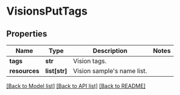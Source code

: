 # VisionsPutTags

## Properties
Name | Type | Description | Notes
------------ | ------------- | ------------- | -------------
**tags** | **str** | Vision tags. | 
**resources** | **list[str]** | Vision sample&#39;s name list. | 

[[Back to Model list]](../README.md#documentation-for-models) [[Back to API list]](../README.md#documentation-for-api-endpoints) [[Back to README]](../README.md)


